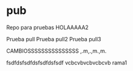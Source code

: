 # pub
Repo para pruebas
HOLAAAAA2

Prueba pull
Prueba pull2
Prueba pull3

CAMBIOSSSSSSSSSSSSSSS
,.m,.,m.,m.

fsdfdsfsdfdsfsdfdsfsdf
vcbcvbvcbvcbcvb
rama1